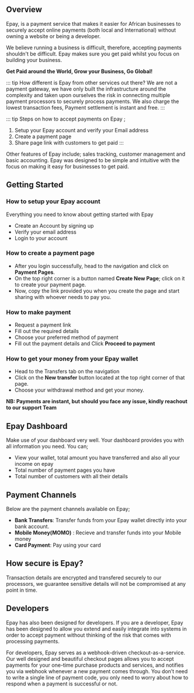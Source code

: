 ## Overview
Epay, is a payment service that makes it easier for African businesses to securely accept online payments (both local and International) without owning a website or being a developer.  

We believe running a business is difficult, therefore, accepting payments shouldn't be difficult. Epay makes sure you get paid whilst you focus on building your business.

**Get Paid around the World, Grow your Business, Go Global!**


::: tip How different is Epay from other services out there?
We are not a payment gateway, we have only built the infrastructure around the complexity and taken upon ourselves the risk in connecting multiple payment processors to securely process payments. We also charge the lowest transaction fees, Payment settlement is instant and free.
:::

::: tip Steps on how to accept payments on Epay ;
1. Setup your Epay account and verify your Email address
2. Create a payment page
3. Share page link with customers to get paid
:::

Other features of Epay include; sales tracking, customer management and basic accounting.
Epay was designed to be simple and intuitive with the focus on making it easy for businesses to get paid.

## Getting Started 
    
 ### How to setup your Epay account
  Everything you need to know about getting started with Epay
   - Create an Account by signing up
   - Verify your email address
   - Login to your account

 ### How to create a payment page
 - After you login successfully, head to the navigation and click on **Payment Pages**. 
 - On the top right corner is a button named **Create New Page**; click on it to create your payment page. 
 - Now, copy the link provided you when you create the page and start sharing with whoever needs to pay you.

 ### How to make payment 
 - Request a payment link
 - Fill out the required details 
 - Choose your preferred method of payment
 - Fill out the payment details and Click **Proceed to payment**

 ### How to get your money from your Epay wallet
- Head to the Transfers tab on the navigation
- Click on the **New transfer** button located at the top right corner of that page.
- Choose your withdrawal method and get your money.

**NB: Payments are instant, but should you face any issue, kindly reachout to our support Team**

## Epay Dashboard
Make use of your dashboard very well. Your dashboard provides you with all information you need. You can;

- View your wallet, total amount you have transferred and also all your income on epay 
- Total number of payment pages you have
- Total number of customers with all their details

## Payment Channels
Below are the payment channels available on Epay;

 - **Bank Transfers**: Transfer funds from your Epay wallet directly into your bank account.
 - **Mobile Money(MOMO)** : Recieve and transfer funds into your Mobile money
 - **Card Payment**: Pay using your card


## How secure is Epay?
Transaction details are encrypted and transfered securely to our processors, we guarantee sensitive details will not be compromised at any point in time.


## Developers
Epay has also been designed for developers. If you are a developer, Epay has been designed to allow you extend and easily integrate into systems in order to accept payment without thinking of the risk that comes with processing payments.

For developers, Epay serves as a webhook-driven checkout-as-a-service. Our well designed and beautiful checkout pages allows you to accept payments for your one-time purchase products and services, and notifies you via webhook whenever a new payment comes through. You don’t need to write a single line of payment code, you only need to worry about how to respond when a payment is successful or not.


